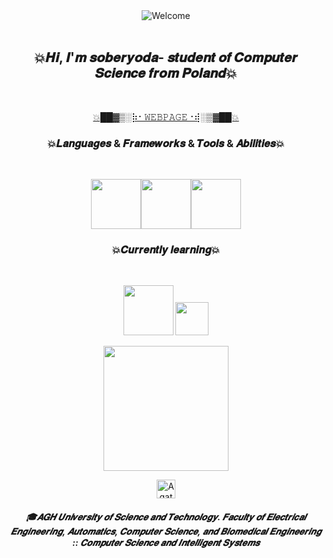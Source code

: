 
<div align="center">
<img src="https://github.com/fnky/fnky/raw/fnky/img/welcome-fire.gif" alt="Welcome" align="center">
</div>

<br>
<h2 align="center">💥𝑯𝒊, 𝑰'𝒎 𝒔𝒐𝒃𝒆𝒓𝒚𝒐𝒅𝒂- 𝒔𝒕𝒖𝒅𝒆𝒏𝒕 𝒐𝒇 𝑪𝒐𝒎𝒑𝒖𝒕𝒆𝒓 𝑺𝒄𝒊𝒆𝒏𝒄𝒆 𝒇𝒓𝒐𝒎 𝑷𝒐𝒍𝒂𝒏𝒅💥</h2>
<br>

<p align="center">
<a href="https://soberyoda.github.io/">💥██▓▒­░⡷⠂𝚆𝙴𝙱𝙿𝙰𝙶𝙴⠐⢾░▒▓██💥</a>
</p>
<h3 align="center">💥𝑳𝒂𝒏𝒈𝒖𝒂𝒈𝒆𝒔 & 𝑭𝒓𝒂𝒎𝒆𝒘𝒐𝒓𝒌𝒔 & 𝑻𝒐𝒐𝒍𝒔 & 𝑨𝒃𝒊𝒍𝒊𝒕𝒊𝒆𝒔💥</h2>
<br>
<p align="center">
<img src="https://i.giphy.com/media/LMt9638dO8dftAjtco/200.webp" width="80"><img src="https://i.giphy.com/media/KzJkzjggfGN5Py6nkT/200.webp" width="80"><img src="https://i.giphy.com/media/IdyAQJVN2kVPNUrojM/200.webp" width="80">
</p>

</p>
<h3 align="center">💥𝑪𝒖𝒓𝒓𝒆𝒏𝒕𝒍𝒚 𝒍𝒆𝒂𝒓𝒏𝒊𝒏𝒈💥</h2>
<br>
<p align="center">
<img src="https://camo.githubusercontent.com/ee00ddfd018f5bf50d3cdc6be150f9826ac2cbce04358962c6d2852c2f938f04/68747470733a2f2f696d672e736869656c64732e696f2f62616467652f432532422532422d3030353939433f7374796c653d666c6174266c6f676f3d63253242253242266c6f676f436f6c6f723d7768697465" width="80"> <img src="https://camo.githubusercontent.com/499d407639e4713118b96a833d19dcab6aca54df2616eac45cb01beeb77f7d8a/68747470733a2f2f696d672e736869656c64732e696f2f62616467652f432d3030353939433f7374796c653d666c6174266c6f676f3d63266c6f676f436f6c6f723d7768697465" width="53">
</p>

<p align="center">
<img align='center' src='https://user-images.githubusercontent.com/5713670/87202985-820dcb80-c2b6-11ea-9f56-7ec461c497c3.gif' width='200'>
</p>




<p align="center">
<a href="https://www.instagram.com/drunk__yoda/">
  <img align="enter" alt="Agata's Instagram" width="30px" src="https://cdn.jsdelivr.net/npm/simple-icons@3.0.1/icons/instagram.svg" />
</a>
</p>

<h5 align="center">🎓𝑨𝑮𝑯 𝑼𝒏𝒊𝒗𝒆𝒓𝒔𝒊𝒕𝒚 𝒐𝒇 𝑺𝒄𝒊𝒆𝒏𝒄𝒆 𝒂𝒏𝒅 𝑻𝒆𝒄𝒉𝒏𝒐𝒍𝒐𝒈𝒚. 𝑭𝒂𝒄𝒖𝒍𝒕𝒚 𝒐𝒇 𝑬𝒍𝒆𝒄𝒕𝒓𝒊𝒄𝒂𝒍 𝑬𝒏𝒈𝒊𝒏𝒆𝒆𝒓𝒊𝒏𝒈, 𝑨𝒖𝒕𝒐𝒎𝒂𝒕𝒊𝒄𝒔, 𝑪𝒐𝒎𝒑𝒖𝒕𝒆𝒓 𝑺𝒄𝒊𝒆𝒏𝒄𝒆, 𝒂𝒏𝒅 𝑩𝒊𝒐𝒎𝒆𝒅𝒊𝒄𝒂𝒍 𝑬𝒏𝒈𝒊𝒏𝒆𝒆𝒓𝒊𝒏𝒈 :: 𝑪𝒐𝒎𝒑𝒖𝒕𝒆𝒓 𝑺𝒄𝒊𝒆𝒏𝒄𝒆 𝒂𝒏𝒅 𝑰𝒏𝒕𝒆𝒍𝒍𝒊𝒈𝒆𝒏𝒕 𝑺𝒚𝒔𝒕𝒆𝒎𝒔</h5>
